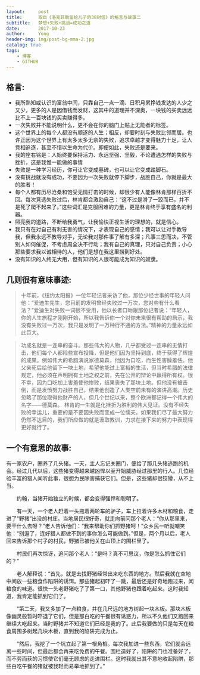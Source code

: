 ```yaml
---
layout:     post
title:      取自《洛克菲勒留给儿子的38封信》的格言与故事二
subtitle:   梦想+失败+挑战=成功之道
date:       2017-10-23
author:     Yong
header-img: img/post-bg-mma-2.jpg
catalog: true
tags:
    - 博客
    - GITHUB
---
```

## 格言:
- 我所熟知或认识的富翁中间，只靠自己一点一滴、日积月累挣钱发达的人少之又少，更多的人是因借钱而发财，这其中的道理并不深奥，一块钱的买卖远远比不上一百块钱的买卖赚得多。
- 一次失败并不能说明什么，更不会在你的脑门上贴上无能者的标签。
- 这个世界上的每个人都没有顺遂的人生；相反，却要时刻与失败比邻而居。也许正因为这个世界上有太多太多无奈的失败，追求卓越才变得魅力十足，让人竞相追逐，甚至不惜以生命为代价。即便如此，失败还是要来。
- 我的座右铭是：人始终要保持活力、永远坚强、坚毅，不论遭遇怎样的失败与挫折，这是我惟一能做的事情
- 失败是一种学习经历，你可让它变成墓碑，也可以让它变成踏脚石。
- 没有挑战就没有成功，不要因为一次失败就停下脚步，战胜自己，你就是最大的胜者！
- 每个人都有历尽沧桑和饱受无情打击的时候，却很少有人能像林肯那样百折不回。每次竞选失败过后，林肯都会激励自己：“这不过是滑了一跤而已，并不是死了爬不起来了。”这些词汇是克服困难的力量，更是林肯终于享有盛名的利器。
- 照亮我的道路，不断给我勇气，让我愉快正视生活的理想的，就是信心。
- 我只有在对自己有利无害的情况下，才表现自己的感情；我可以让对手教导我，但我永远不教导对手，无论我对那件事了解有多深；凡事三思而决，不管别人如何催促，不考虑周全决不行动；我有自己的真理，只对自己负责；小心那些要求我以诚相待的人，他们是想在我这里捞到好处。
- 没有知识的人终无大用，但有知识的人很可能成为知识的奴隶。


## 几则很有意味事迹:
>十年前，《纽约太阳报》一位年轻记者采访了他，那位少经世事的年轻人问他：“爱迪生先生，您目前的发明曾经失败过一万次，您对些有什么看法？”爱迪生对失败一词很不受用，他以长者口吻跟那位记者说：“年轻人，你的人生旅程才刚刚开始，所以我告诉你一个对你未来很有帮助的启示，我没有失败过一万次，我只是发明了一万种行不通的方法。”精神的力量永远如此巨大。

>功成名就是一连串的奋斗。那些伟大的人物，几乎都受过一连串的无情打击，他们每个人都险些宣布投降，但是他们因为坚持到底，终于获得了辉煌的成果。例如伟大的希腊演说家德莫森，他因为口吃，而生性害臊羞怯。他父亲死后给他留下一块土地，希望他能过上富裕的生活，但当时希腊的法律规定，他必须在声明拥有土地之权之前，先在公开的辩论中赢得所有权。很不幸，因为口吃加上害羞使他惨败，结果丧失了那块土地。但他没有被击倒，而是发愤努力战胜自己，结果他创造了人类空前未有的演讲高潮。历史忽略了那位取得他财产的人，但几个世纪以来，整个欧洲都记得一个伟大的名字——德莫森。
>林肯的一生就是化挫折为胜利的伟大见证。没有不经失败的幸运儿，重要的是不要因失败而变成一位懦夫。如果我们尽了最大努力仍然不达目的，我们所应做的就是汲取教训，力求在接下来的努力中表现得更好就行了。

## 一个有意思的故事:
有一家农户，圈养了几头猪。一天，主人忘记关圈门，便给了那几头猪逃跑的机会。经过几代以后，这些猪变得越来越凶悍以至开始威胁经过那里的行人。几位经验丰富的猎人闻听此事，很想为民除害捕获它们。但是，这些猪却很狡猾，从不上当。

　　约翰，当猪开始独立的时候，都会变得强悍和聪明了。

　　有一天，一个老人赶着一头拖着两轮车的驴子，车上拉着许多木材和粮食，走进了“野猪”出没的村庄。当地居民很好奇，就走向前问那个老人：“你从那里来，要干什么去呀？”老人告诉他们：“我来帮助你们抓野猪呵！”众乡民一听就嘲笑他：“别逗了，连好猎人都做不到的事你怎么可能做到。”但是，两个月以后，老人回来告诉那个村子的村民，野猪已被他关在山顶上的围栏里了。

　　村民们再次惊讶，追问那个老人：“是吗？真不可思议，你是怎么抓住它们的？”

　　老人解释说：“首先，就是去找野猪经常出来吃东西的地方。然后我就在空地中间放一些粮食作陷阱的诱饵。那些猪起初吓了一跳，最后还是好奇地跑过来，闻粮食的味道。很快一头老野猪吃了了第一口，其他野猪也跟着吃起来。这时我知道，我肯定能抓到它们了。

　　“第二天，我又多加了一点粮食，并在几尺远的地方树起一块木板。那块木板像幽灵般暂时吓退了它们，但是那白吃的午餐很有诱惑力，所以不久他们又跑回来继续大吃起来。当时野猪并不知道它们已经是我的了。此后我要做的只是每天在粮食周围多树起几块木板，直到我的陷阱完成为止。

　　“然后，我挖了一个坑立起了第一根角桩。每次我加进一些东西，它们就会远离一些时间，但最后都会再来吃免费的午餐。围栏造好了，陷阱的门也准备好了，而不劳而获的习惯使它们毫无顾虑的走进围栏。这时我就出其不意地收起陷阱，那些白吃午餐的猪就被我轻而易举地抓到了。”
